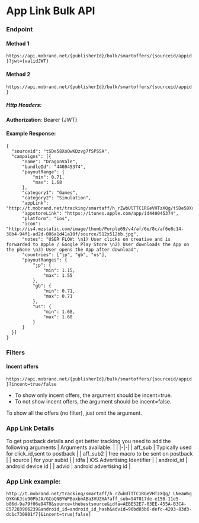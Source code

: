 # App Link Bulk API
### Endpoint
#### Method 1
``https://api.mobrand.net/{publisherId}/bulk/smartoffers/{sourceid/appid}?jwt={validJWT}``
#### Method 2
``https://api.mobrand.net/{publisherId}/bulk/smartoffers/{sourceid/appid}``
##### Http Headers:
**Authorization**: Bearer {JWT}
#### Example Response:
```
{
  "sourceid": "tSDe58XoQwKDzvg7fSPSSA",
  "campaigns": [{
      "name": "DragonVale",
      "bundleId": "440045374",
      "payoutRange": {
          "min": 0.71,
          "max": 1.68
      },
      "category1": "Games",
      "category2": "Simulation",
      "appLink": "http://t.mobrand.net/tracking/smartaff/h_rZwbUlTTC1RGeVHTzXQg/tSDe58XoQwKDzvg7fSPSSA/XGtCakNXZltg",
      "appstoreLink": "https://itunes.apple.com/app/id440045374",
      "platform": "ios",
      "icon": "http://is4.mzstatic.com/image/thumb/Purple69/v4/af/6e/8c/af6e8c14-38b4-94f1-ad2d-086a1d41a10f/source/512x512bb.jpg",
      "notes": "USER FLOW: \n1) User clicks on creative and is forwarded to Apple / Google Play Store \n2) User downloads the App on the phone \n3) User opens the App after download",
      "countries": ["jp", "gb", "us"],
      "payoutRanges": {
          "jp": {
              "min": 1.15,
              "max": 1.55
          },
          "gb": {
              "min": 0.71,
              "max": 0.71
          },
          "us": {
              "min": 1.68,
              "max": 1.68
          }
      }
  }]
}
```
### Filters
#### Incent offers
``https://api.mobrand.net/{publisherId}/bulk/smartoffers/{sourceid/appid}?incent=true/false``
*  To show only incent offers, the argument should be incent=true.
*  To not show incent offers, the argument should be incent=false.

To show all the offers (no filter), just omit the argument.
###  App Link Details
To get postback details and get better tracking you need to add the following arguments
| Arguments available: | |
|-|-|
| aff_sub | Typically used for click_id,sent to postback |
| aff_sub2 | free macro to be sent on postback |
| source | for your subid |
| idfa | iOS Advertising Identifier |
| android_id | android device id |
| advid | android advertising id |

### App Link example:
```http://t.mobrand.net/tracking/smartaff/h_rZwbUlTTC1RGeVHTzXQg/_LNeaW6gQYKnKJso90PbJA/GCoQNBYWPBoxbnABa3VUZHA?aff_sub=947017de-e150-11e5-b86d-9a79f06e9478&source=thebestsource&idfa=AEBE52E7-03EE-455A-B3C4-E57283966239&android_id=android_id_hash&advid=96bd03b6-defc-4203-83d3-dc1c730801f7[&incent=true|false]```
